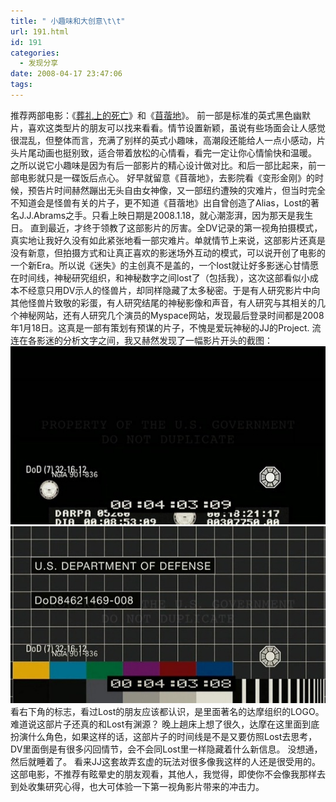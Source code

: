 ```yaml
---
title: " 小趣味和大创意\t\t"
url: 191.html
id: 191
categories:
  - 发现分享
date: 2008-04-17 23:47:06
tags:
---
```


推荐两部电影：《[葬礼上的死亡](http://www.douban.com/subject/2003389/)》和《[苜蓿地](http://www.douban.com/subject/2144242/)》。 前一部是标准的英式黑色幽默片，喜欢这类型片的朋友可以找来看看。情节设置新颖，虽说有些场面会让人感觉很混乱，但整体而言，充满了别样的英式小趣味，高潮段还能给人一点小感动，片头片尾动画也挺别致，适合带着放松的心情看，看完一定让你心情愉快和温暖。 之所以说它小趣味是因为有后一部影片的精心设计做对比。和后一部比起来，前一部电影就只是一碟饭后点心。 好早就留意《苜蓿地》，去影院看《变形金刚》的时候，预告片时间赫然蹦出无头自由女神像，又一部纽约遭殃的灾难片，但当时完全不知道会是怪兽有关的片子，更不知道《苜蓿地》出自曾创造了Alias，Lost的著名J.J.Abrams之手。只看上映日期是2008.1.18，就心潮澎湃，因为那天是我生日。 直到最近，才终于领教了这部影片的厉害。全DV记录的第一视角拍摄模式，真实地让我好久没有如此紧张地看一部灾难片。单就情节上来说，这部影片还真是没有新意，但拍摄方式和让真正喜欢的影迷场外互动的模式，可以说开创了电影的一个新Era。所以说《迷失》的主创真不是盖的，一个lost就让好多影迷心甘情愿在时间线，神秘研究组织，和神秘数字之间lost了（包括我），这次这部看似小成本不经意只用DV示人的怪兽片，却同样隐藏了太多秘密。于是有人研究影片中向其他怪兽片致敬的彩蛋，有人研究结尾的神秘影像和声音，有人研究与其相关的几个神秘网站，还有人研究几个演员的Myspace网站，发现最后登录时间都是2008年1月18日。这真是一部有策划有预谋的片子，不愧是爱玩神秘的JJ的Project. 流连在各影迷的分析文字之间，我又赫然发现了一幅影片开头的截图： ![Cloverfield](../../images//2008/04/305fc200-bd31-48d6-97d8-d9a6db0e1e191.jpg) ![Cloverfield](../../images//2008/04/c90dff84-4df0-4a46-b2b5-bd4eed239b0e1.jpg) 看右下角的标志，看过Lost的朋友应该都认识，是里面著名的达摩组织的LOGO。难道说这部片子还真的和Lost有渊源？ 晚上趟床上想了很久，达摩在这里面到底扮演什么角色，如果这样的话，这部片子的时间线是不是又要仿照Lost去思考，DV里面倒是有很多闪回情节，会不会同Lost里一样隐藏着什么新信息。 没想通，然后就睡着了。 看来JJ这套故弄玄虚的玩法对很多像我这样的人还是很受用的。这部电影，不推荐有眩晕史的朋友观看，其他人，我觉得，即使你不会像我那样去到处收集研究心得，也大可体验一下第一视角影片带来的冲击力。